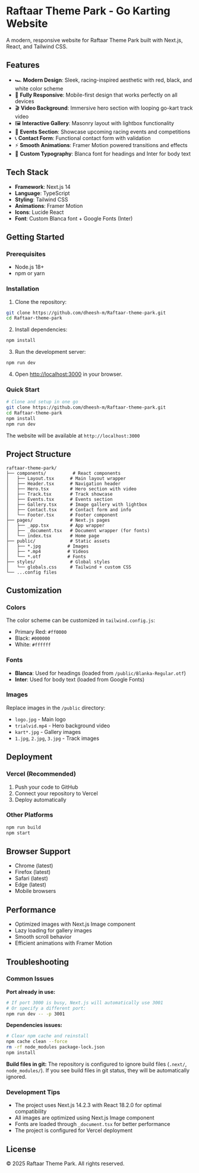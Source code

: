 # Raftaar Theme Park - Go Karting Website

A modern, responsive website for Raftaar Theme Park built with Next.js, React, and Tailwind CSS.

## Features

- 🏎️ **Modern Design**: Sleek, racing-inspired aesthetic with red, black, and white color scheme
- 📱 **Fully Responsive**: Mobile-first design that works perfectly on all devices
- 🎬 **Video Background**: Immersive hero section with looping go-kart track video
- 🖼️ **Interactive Gallery**: Masonry layout with lightbox functionality
- 📅 **Events Section**: Showcase upcoming racing events and competitions
- 📞 **Contact Form**: Functional contact form with validation
- ⚡ **Smooth Animations**: Framer Motion powered transitions and effects
- 🎨 **Custom Typography**: Blanca font for headings and Inter for body text

## Tech Stack

- **Framework**: Next.js 14
- **Language**: TypeScript
- **Styling**: Tailwind CSS
- **Animations**: Framer Motion
- **Icons**: Lucide React
- **Font**: Custom Blanca font + Google Fonts (Inter)

## Getting Started

### Prerequisites

- Node.js 18+ 
- npm or yarn

### Installation

1. Clone the repository:
```bash
git clone https://github.com/dheesh-m/Raftaar-theme-park.git
cd Raftaar-theme-park
```

2. Install dependencies:
```bash
npm install
```

3. Run the development server:
```bash
npm run dev
```

4. Open [http://localhost:3000](http://localhost:3000) in your browser.

### Quick Start

```bash
# Clone and setup in one go
git clone https://github.com/dheesh-m/Raftaar-theme-park.git
cd Raftaar-theme-park
npm install
npm run dev
```

The website will be available at `http://localhost:3000`

## Project Structure

```
raftaar-theme-park/
├── components/          # React components
│   ├── Layout.tsx      # Main layout wrapper
│   ├── Header.tsx      # Navigation header
│   ├── Hero.tsx        # Hero section with video
│   ├── Track.tsx       # Track showcase
│   ├── Events.tsx      # Events section
│   ├── Gallery.tsx     # Image gallery with lightbox
│   ├── Contact.tsx     # Contact form and info
│   └── Footer.tsx      # Footer component
├── pages/              # Next.js pages
│   ├── _app.tsx        # App wrapper
│   ├── _document.tsx   # Document wrapper (for fonts)
│   └── index.tsx       # Home page
├── public/             # Static assets
│   ├── *.jpg          # Images
│   ├── *.mp4          # Videos
│   └── *.otf          # Fonts
├── styles/             # Global styles
│   └── globals.css     # Tailwind + custom CSS
└── ...config files
```

## Customization

### Colors
The color scheme can be customized in `tailwind.config.js`:
- Primary Red: `#ff0000`
- Black: `#000000` 
- White: `#ffffff`

### Fonts
- **Blanca**: Used for headings (loaded from `/public/Blanka-Regular.otf`)
- **Inter**: Used for body text (loaded from Google Fonts)

### Images
Replace images in the `/public` directory:
- `logo.jpg` - Main logo
- `trialvid.mp4` - Hero background video
- `kart*.jpg` - Gallery images
- `1.jpg`, `2.jpg`, `3.jpg` - Track images

## Deployment

### Vercel (Recommended)
1. Push your code to GitHub
2. Connect your repository to Vercel
3. Deploy automatically

### Other Platforms
```bash
npm run build
npm start
```

## Browser Support

- Chrome (latest)
- Firefox (latest)
- Safari (latest)
- Edge (latest)
- Mobile browsers

## Performance

- Optimized images with Next.js Image component
- Lazy loading for gallery images
- Smooth scroll behavior
- Efficient animations with Framer Motion

## Troubleshooting

### Common Issues

**Port already in use:**
```bash
# If port 3000 is busy, Next.js will automatically use 3001
# Or specify a different port:
npm run dev -- -p 3001
```

**Dependencies issues:**
```bash
# Clear npm cache and reinstall
npm cache clean --force
rm -rf node_modules package-lock.json
npm install
```

**Build files in git:**
The repository is configured to ignore build files (`.next/`, `node_modules/`). If you see build files in git status, they will be automatically ignored.

### Development Tips

- The project uses Next.js 14.2.3 with React 18.2.0 for optimal compatibility
- All images are optimized using Next.js Image component
- Fonts are loaded through `_document.tsx` for better performance
- The project is configured for Vercel deployment

## License

© 2025 Raftaar Theme Park. All rights reserved.
